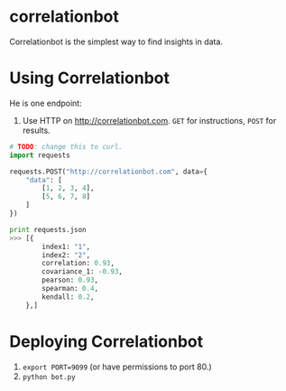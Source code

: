 correlationbot
==============

Correlationbot is the simplest way to find insights in data.

# Using Correlationbot

He is one endpoint:

1. Use HTTP on http://correlationbot.com.  `GET` for instructions, `POST` for results.


```python
# TODO: change this to curl.
import requests

requests.POST("http://correlationbot.com", data={
    "data": [
        [1, 2, 3, 4],
        [5, 6, 7, 8]
    ]
})

print requests.json
>>> [{
        index1: "1",
        index2: "2",
        correlation: 0.93,
        covariance_1: -0.93,
        pearson: 0.93,
        spearman: 0.4,
        kendall: 0.2,
    },]
```

# Deploying Correlationbot
1. `export PORT=9099` (or have permissions to port 80.)
2. `python bot.py`
